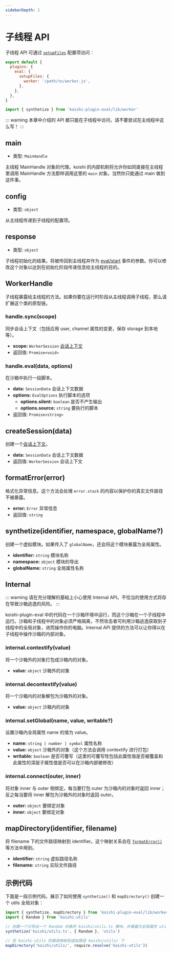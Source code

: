 ```yaml
---
sidebarDepth: 2
---
```


# 子线程 API

子线程 API 可通过 [`setupFiles`](./config.md#setupfiles) 配置项访问：

```js koishi.config.js
export default {
  plugins: {
    eval: {
      setupFiles: {
        worker: '/path/to/worker.js',
      },
    },
  },
}
```

```js worker.js
import { synthetize } from 'koishi-plugin-eval/lib/worker'
```

::: warning
本章中介绍的 API 都只能在子线程中访问，请不要尝试在主线程中这么写！
:::

## main

- 类型: `MainHandle`

主线程 MainHandle 对象的代理。koishi 的内部机制将允许你如同直接在主线程里调用 MainHandle 方法那样调用这里的 `main` 对象。当然你只能通过 main 做到这件事。

## config

- 类型: `object`

从主线程传递到子线程的配置项。

## response

- 类型: `object`

子线程初始化的结果。将被传回到主线程并作为 [eval/start](./main.md#eval-start) 事件的参数。你可以修改这个对象以达到在初始化阶段传递信息给主线程的目的。

## WorkerHandle

子线程暴露给主线程的方法。如果你要在运行时阶段从主线程调用子线程，那么请扩展这个类的原型链。

### handle.sync(scope)

同步会话上下文（包括应用 user, channel 属性的变更，保存 storage 到本地等）。

- **scope:** `WorkerSession` [会话上下文](./sandbox.md#会话上下文)
- 返回值: `Promise<void>`

### handle.eval(data, options)

在沙箱中执行一段脚本。

- **data:** `SessionData` 会话上下文数据
- **options:** `EvalOptions` 执行脚本的选项
  - **options.silent:** `boolean` 是否不产生输出
  - **options.source:** `string` 要执行的脚本
- 返回值: `Promise<string>`

## createSession(data)

创建一个[会话上下文](./sandbox.md#会话上下文)。

- **data:** `SessionData` 会话上下文数据
- 返回值: `WorkerSession` 会话上下文

## formatError(error)

格式化异常信息。这个方法会处理 `error.stack` 的内容以保护你的真实文件路径不被暴露。

- **error:** `Error` 异常信息
- 返回值: `string`

## synthetize(identifier, namespace, globalName?)

创建一个虚拟模块。如果传入了 `globalName`，还会将这个模块暴露为全局属性。

- **identifier:** `string` 模块名称
- **namespace:** `object` 模块的导出
- **globalName:** `string` 全局属性名称

## Internal

::: warning
请在充分理解的基础上小心使用 Internal API。不恰当的使用方式将存在导致沙箱逃逸的风险。
:::

koishi-plugin-eval 中的代码在一个沙箱环境中运行，而这个沙箱在一个子线程中运行。沙箱和子线程中的对象必须严格隔离，不然攻击者可利用沙箱逃逸获取到子线程中的全局对象，进而操作你的电脑。Internal API 提供的方法可以让你得以在子线程中操作沙箱的内部对象。

### internal.contextify(value)

将一个沙箱外的对象打包成沙箱内的对象。

- **value:** `object` 沙箱外的对象

### internal.decontextify(value)

将一个沙箱内的对象解包为沙箱外的对象。

- **value:** `object` 沙箱内的对象

### internal.setGlobal(name, value, writable?)

设置沙箱内全局属性 name 的值为 value。

- **name:** `string | number | symbol` 属性名称
- **value:** `object` 沙箱外的对象（这个方法会调用 contextify 进行打包）
- **writable:** `boolean` 是否可覆写（这里的可覆写性包括此属性值是否被覆盖和此属性的深层子属性值是否可以在沙箱内部被修改）

### internal.connect(outer, inner)

将对象 inner 与 outer 相绑定。每当要打包 outer 为沙箱内的对象时返回 inner；反之每当要将 inner 解包为沙箱外的对象时返回 outer。

- **outer:** `object` 要绑定对象
- **inner:** `object` 要绑定对象

## mapDirectory(identifier, filename)

将 filename 下的文件路径映射到 identifier。这个映射关系会在 [`formatError()`](#formaterror) 等方法中用到。

- **identifier:** `string` 虚拟路径名称
- **filename:** `string` 实际文件路径

## 示例代码

下面是一段示例代码，展示了如何使用 `synthetize()` 和 `mapDirectory()` 创建一个 utils 全局对象：

```js worker.js
import { synthetize, mapDirectory } from 'koishi-plugin-eval/lib/worker'
import { Random } from 'koishi-utils'

// 创建一个只导出一个 Random 对象的 koishi/utils.ts 模块，并暴露为全局属性 utils
synthetize('koishi/utils.ts', { Random }, 'utils')

// 将 koishi-utils 的路径映射到虚拟路径 koishi/utils/ 下
mapDirectory('koishi/utils/', require.resolve('koishi-utils'))
```
